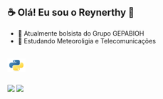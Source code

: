 ## ☕ Olá! Eu sou o Reynerthy 👋

- 🔭 Atualmente bolsista do Grupo GEPABIOH
- 🌱 Estudando Meteoroligia e Telecomunicações

<div style="display: inline_block"><br>
  <img align="center" alt="TK-Python" height="30" width="40" src="https://raw.githubusercontent.com/devicons/devicon/master/icons/python/python-original.svg">
 </div>

   ##
 
<div> 
  <a href="https://instagram.com/reynerthy" target="_blank"><img src="https://img.shields.io/badge/-Instagram-%23E4405F?style=for-the-badge&logo=instagram&logoColor=white" target="_blank"></a>
 	<a href = "mailto:reynerthy@gmail.com"><img src="https://img.shields.io/badge/-Gmail-%23333?style=for-the-badge&logo=gmail&logoColor=white" target="_blank"></a> 
</div>
